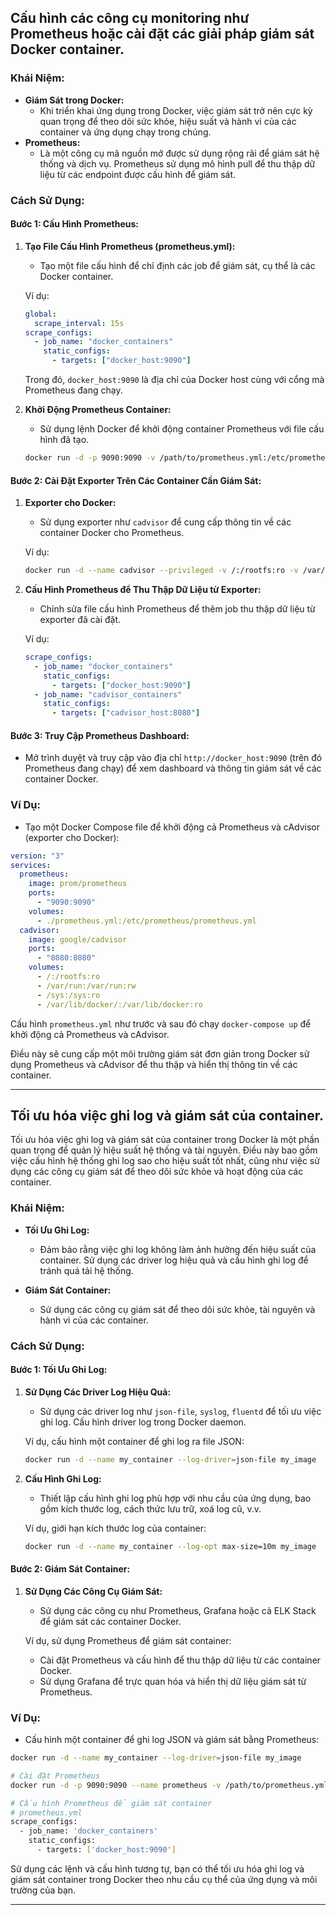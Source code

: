 ## Cấu hình các công cụ monitoring như Prometheus hoặc cài đặt các giải pháp giám sát Docker container.

### Khái Niệm:

- **Giám Sát trong Docker:**
  - Khi triển khai ứng dụng trong Docker, việc giám sát trở nên cực kỳ quan trọng để theo dõi sức khỏe, hiệu suất và hành vi của các container và ứng dụng chạy trong chúng.
- **Prometheus:**
  - Là một công cụ mã nguồn mở được sử dụng rộng rãi để giám sát hệ thống và dịch vụ. Prometheus sử dụng mô hình pull để thu thập dữ liệu từ các endpoint được cấu hình để giám sát.

### Cách Sử Dụng:

#### Bước 1: Cấu Hình Prometheus:

1. **Tạo File Cấu Hình Prometheus (prometheus.yml):**

   - Tạo một file cấu hình để chỉ định các job để giám sát, cụ thể là các Docker container.

   Ví dụ:

   ```yaml
   global:
     scrape_interval: 15s
   scrape_configs:
     - job_name: "docker_containers"
       static_configs:
         - targets: ["docker_host:9090"]
   ```

   Trong đó, `docker_host:9090` là địa chỉ của Docker host cùng với cổng mà Prometheus đang chạy.

2. **Khởi Động Prometheus Container:**

   - Sử dụng lệnh Docker để khởi động container Prometheus với file cấu hình đã tạo.

   ```bash
   docker run -d -p 9090:9090 -v /path/to/prometheus.yml:/etc/prometheus/prometheus.yml prom/prometheus
   ```

#### Bước 2: Cài Đặt Exporter Trên Các Container Cần Giám Sát:

1. **Exporter cho Docker:**

   - Sử dụng exporter như `cadvisor` để cung cấp thông tin về các container Docker cho Prometheus.

   Ví dụ:

   ```bash
   docker run -d --name cadvisor --privileged -v /:/rootfs:ro -v /var/run:/var/run:rw -v /sys:/sys:ro -v /var/lib/docker/:/var/lib/docker:ro -p 8080:8080 google/cadvisor:latest
   ```

2. **Cấu Hình Prometheus để Thu Thập Dữ Liệu từ Exporter:**

   - Chỉnh sửa file cấu hình Prometheus để thêm job thu thập dữ liệu từ exporter đã cài đặt.

   Ví dụ:

   ```yaml
   scrape_configs:
     - job_name: "docker_containers"
       static_configs:
         - targets: ["docker_host:9090"]
     - job_name: "cadvisor_containers"
       static_configs:
         - targets: ["cadvisor_host:8080"]
   ```

#### Bước 3: Truy Cập Prometheus Dashboard:

- Mở trình duyệt và truy cập vào địa chỉ `http://docker_host:9090` (trên đó Prometheus đang chạy) để xem dashboard và thông tin giám sát về các container Docker.

### Ví Dụ:

- Tạo một Docker Compose file để khởi động cả Prometheus và cAdvisor (exporter cho Docker):

```yaml
version: "3"
services:
  prometheus:
    image: prom/prometheus
    ports:
      - "9090:9090"
    volumes:
      - ./prometheus.yml:/etc/prometheus/prometheus.yml
  cadvisor:
    image: google/cadvisor
    ports:
      - "8080:8080"
    volumes:
      - /:/rootfs:ro
      - /var/run:/var/run:rw
      - /sys:/sys:ro
      - /var/lib/docker/:/var/lib/docker:ro
```

Cấu hình `prometheus.yml` như trước và sau đó chạy `docker-compose up` để khởi động cả Prometheus và cAdvisor.

Điều này sẽ cung cấp một môi trường giám sát đơn giản trong Docker sử dụng Prometheus và cAdvisor để thu thập và hiển thị thông tin về các container.

---

## Tối ưu hóa việc ghi log và giám sát của container.

Tối ưu hóa việc ghi log và giám sát của container trong Docker là một phần quan trọng để quản lý hiệu suất hệ thống và tài nguyên. Điều này bao gồm việc cấu hình hệ thống ghi log sao cho hiệu suất tốt nhất, cũng như việc sử dụng các công cụ giám sát để theo dõi sức khỏe và hoạt động của các container.

### Khái Niệm:

- **Tối Ưu Ghi Log:**

  - Đảm bảo rằng việc ghi log không làm ảnh hưởng đến hiệu suất của container. Sử dụng các driver log hiệu quả và cấu hình ghi log để tránh quá tải hệ thống.

- **Giám Sát Container:**
  - Sử dụng các công cụ giám sát để theo dõi sức khỏe, tài nguyên và hành vi của các container.

### Cách Sử Dụng:

#### Bước 1: Tối Ưu Ghi Log:

1. **Sử Dụng Các Driver Log Hiệu Quả:**

   - Sử dụng các driver log như `json-file`, `syslog`, `fluentd` để tối ưu việc ghi log. Cấu hình driver log trong Docker daemon.

   Ví dụ, cấu hình một container để ghi log ra file JSON:

   ```bash
   docker run -d --name my_container --log-driver=json-file my_image
   ```

2. **Cấu Hình Ghi Log:**

   - Thiết lập cấu hình ghi log phù hợp với nhu cầu của ứng dụng, bao gồm kích thước log, cách thức lưu trữ, xoá log cũ, v.v.

   Ví dụ, giới hạn kích thước log của container:

   ```bash
   docker run -d --name my_container --log-opt max-size=10m my_image
   ```

#### Bước 2: Giám Sát Container:

1. **Sử Dụng Các Công Cụ Giám Sát:**

   - Sử dụng các công cụ như Prometheus, Grafana hoặc cả ELK Stack để giám sát các container Docker.

   Ví dụ, sử dụng Prometheus để giám sát container:

   - Cài đặt Prometheus và cấu hình để thu thập dữ liệu từ các container Docker.
   - Sử dụng Grafana để trực quan hóa và hiển thị dữ liệu giám sát từ Prometheus.

### Ví Dụ:

- Cấu hình một container để ghi log JSON và giám sát bằng Prometheus:

```bash
docker run -d --name my_container --log-driver=json-file my_image

# Cài đặt Prometheus
docker run -d -p 9090:9090 --name prometheus -v /path/to/prometheus.yml:/etc/prometheus/prometheus.yml prom/prometheus

# Cấu hình Prometheus để giám sát container
# prometheus.yml
scrape_configs:
  - job_name: 'docker_containers'
    static_configs:
      - targets: ['docker_host:9090']
```

Sử dụng các lệnh và cấu hình tương tự, bạn có thể tối ưu hóa ghi log và giám sát container trong Docker theo nhu cầu cụ thể của ứng dụng và môi trường của bạn.

---
